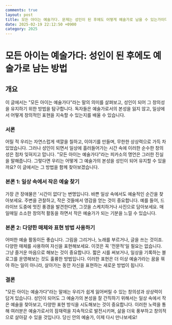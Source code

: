 ```yaml
---
comments: true
layout: post
title: 모든 아이는 예술가다. 문제는 성인이 된 후에도 어떻게 예술가로 남을 수 있는가이다.에 대한 블로그 글
date: 2025-02-19 22:12:50 +0900
category: 2025
---
```


# 모든 아이는 예술가다: 성인이 된 후에도 예술가로 남는 방법

## 개요
이 글에서는 "모든 아이는 예술가다"라는 말의 의미를 살펴보고, 성인이 되어 그 창의성을 유지하기 위한 방법을 탐구합니다. 독자들은 예술가로서의 본성을 잃지 않고, 일상에서 어떻게 창의적인 표현을 지속할 수 있는지를 배울 수 있습니다.

### 서론
어릴 적 우리는 자연스럽게 색깔을 칠하고, 이야기를 만들며, 무한한 상상력으로 가득 차 있었습니다. 그러나 성인이 되면서 일상에 흘러들어가는 시간 속에 이러한 순수한 창의성은 점차 잊혀지고 맙니다. "모든 아이는 예술가다"라는 피카소의 명언은 그러한 진실을 말해줍니다. 그렇다면 우리는 어떻게 그 예술가의 본성을 성인이 되어 유지할 수 있을까요? 이 글에서는 그 방법을 함께 찾아보겠습니다.

### 본론 1: 일상 속에서 작은 예술 찾기
가장 큰 장애물은 '시간이 없다'는 변명입니다. 바쁜 일상 속에서도 예술적인 순간을 찾아보세요. 주변을 관찰하고, 작은 것들에서 영감을 얻는 것이 중요합니다. 예를 들어, 드라이브 도중에 멋진 풍경을 발견한다면, 그것을 스케치하거나 사진으로 담아보세요. 매일매일 소소한 창의적 활동을 하면서 작은 예술가가 되는 기분을 느낄 수 있습니다.

### 본론 2: 다양한 매체와 표현 방법 사용하기
어떠한 예술 활동이든 좋습니다. 그림을 그리거나, 노래를 부르거나, 글을 쓰는 것이죠. 다양한 매체를 사용하여 자신을 표현해보세요. 이것은 꼭 '전문적'일 필요는 없습니다. 그냥 즐거운 마음으로 해보는 것이 중요합니다. 짧은 시를 써보거나, 일상을 기록하는 블로그를 운영해보는 것도 훌륭한 방법입니다. 이러한 표현은 더 이상 예술가라는 꿈을 꿔야 하는 일이 아니라, 살아가는 동안 자신을 표현하는 새로운 방법이 됩니다.

### 결론
"모든 아이는 예술가다"라는 말에는 우리가 쉽게 잃어버릴 수 있는 창의성과 상상력이 담겨 있습니다. 성인이 되어도 그 예술가의 본성을 잘 간직하기 위해서는 일상 속에서 작은 예술을 찾아보고, 다양한 표현 방식을 시도해보는 것이 중요합니다. 이러한 노력을 통해 여러분은 예술가로서의 잠재력을 지속적으로 발전시키며, 삶을 더욱 풍부하고 창의적으로 살아갈 수 있을 것입니다. 당신 안의 예술가, 이제 다시 만나보세요!